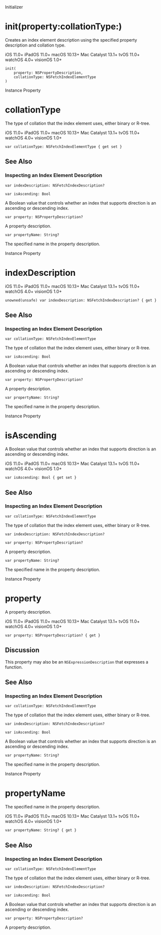 Initializer

# init(property:collationType:)

Creates an index element description using the specified property description
and collation type.

iOS 11.0+  iPadOS 11.0+  macOS 10.13+  Mac Catalyst 13.1+  tvOS 11.0+  watchOS
4.0+  visionOS 1.0+

    
    
    init(
        property: NSPropertyDescription,
        collationType: NSFetchIndexElementType
    )

Instance Property

# collationType

The type of collation that the index element uses, either binary or R-tree.

iOS 11.0+  iPadOS 11.0+  macOS 10.13+  Mac Catalyst 13.1+  tvOS 11.0+  watchOS
4.0+  visionOS 1.0+

    
    
    var collationType: NSFetchIndexElementType { get set }

## See Also

### Inspecting an Index Element Description

`var indexDescription: NSFetchIndexDescription?`

`var isAscending: Bool`

A Boolean value that controls whether an index that supports direction is an
ascending or descending index.

`var property: NSPropertyDescription?`

A property description.

`var propertyName: String?`

The specified name in the property description.

Instance Property

# indexDescription

iOS 11.0+  iPadOS 11.0+  macOS 10.13+  Mac Catalyst 13.1+  tvOS 11.0+  watchOS
4.0+  visionOS 1.0+

    
    
    unowned(unsafe) var indexDescription: NSFetchIndexDescription? { get }

## See Also

### Inspecting an Index Element Description

`var collationType: NSFetchIndexElementType`

The type of collation that the index element uses, either binary or R-tree.

`var isAscending: Bool`

A Boolean value that controls whether an index that supports direction is an
ascending or descending index.

`var property: NSPropertyDescription?`

A property description.

`var propertyName: String?`

The specified name in the property description.

Instance Property

# isAscending

A Boolean value that controls whether an index that supports direction is an
ascending or descending index.

iOS 11.0+  iPadOS 11.0+  macOS 10.13+  Mac Catalyst 13.1+  tvOS 11.0+  watchOS
4.0+  visionOS 1.0+

    
    
    var isAscending: Bool { get set }

## See Also

### Inspecting an Index Element Description

`var collationType: NSFetchIndexElementType`

The type of collation that the index element uses, either binary or R-tree.

`var indexDescription: NSFetchIndexDescription?`

`var property: NSPropertyDescription?`

A property description.

`var propertyName: String?`

The specified name in the property description.

Instance Property

# property

A property description.

iOS 11.0+  iPadOS 11.0+  macOS 10.13+  Mac Catalyst 13.1+  tvOS 11.0+  watchOS
4.0+  visionOS 1.0+

    
    
    var property: NSPropertyDescription? { get }

## Discussion

This property may also be an `NSExpressionDescription` that expresses a
function.

## See Also

### Inspecting an Index Element Description

`var collationType: NSFetchIndexElementType`

The type of collation that the index element uses, either binary or R-tree.

`var indexDescription: NSFetchIndexDescription?`

`var isAscending: Bool`

A Boolean value that controls whether an index that supports direction is an
ascending or descending index.

`var propertyName: String?`

The specified name in the property description.

Instance Property

# propertyName

The specified name in the property description.

iOS 11.0+  iPadOS 11.0+  macOS 10.13+  Mac Catalyst 13.1+  tvOS 11.0+  watchOS
4.0+  visionOS 1.0+

    
    
    var propertyName: String? { get }

## See Also

### Inspecting an Index Element Description

`var collationType: NSFetchIndexElementType`

The type of collation that the index element uses, either binary or R-tree.

`var indexDescription: NSFetchIndexDescription?`

`var isAscending: Bool`

A Boolean value that controls whether an index that supports direction is an
ascending or descending index.

`var property: NSPropertyDescription?`

A property description.

